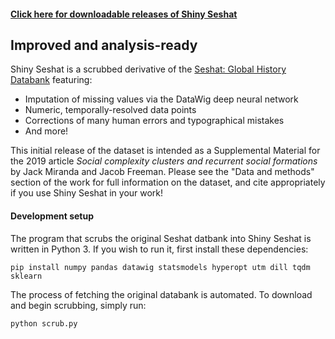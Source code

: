 #### [Click here for downloadable releases of Shiny Seshat](https://github.com/JackMiranda/shiny-seshat/releases)

## Improved and analysis-ready

Shiny Seshat is a scrubbed derivative of the [Seshat: Global History Databank](https://seshatdatabank.info) featuring:

*  Imputation of missing values via the DataWig deep neural network
*  Numeric, temporally-resolved data points 
*  Corrections of many human errors and typographical mistakes
*  And more!

This initial release of the dataset is intended as a Supplemental Material for the 2019 article _Social complexity clusters and recurrent social formations_ by Jack Miranda and Jacob Freeman. Please see the "Data and methods" section of the work for full information on the dataset, and cite appropriately if you use Shiny Seshat in your work!

#### Development setup

The program that scrubs the original Seshat datbank into Shiny Seshat is written in Python 3. If you wish to run it, first install these dependencies:

```
pip install numpy pandas datawig statsmodels hyperopt utm dill tqdm sklearn 
```

The process of fetching the original databank is automated. To download and begin scrubbing, simply run:

```
python scrub.py
```
